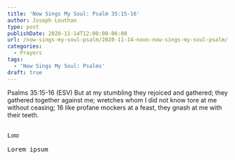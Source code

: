 ```yaml
---
title: 'Now Sings My Soul: Psalm 35:15-16'
author: Joseph Louthan
type: post
publishDate: 2020-11-14T12:00:00-06:00
url: /now-sings-my-soul-psalm/2020-11-14-noon-now-sings-my-soul-psalm/
categories:
  - Prayers
tags:
  - 'Now Sings My Soul: Psalms'
draft: true
---
```

Psalms 35:15-16 (ESV) But at my stumbling they rejoiced and gathered;
they gathered together against me;
wretches whom I did not know
tore at me without ceasing;
16 like profane mockers at a feast,
they gnash at me with their teeth.
<pre>
<div style="font-variant: small-caps;">
Lord
</div>
Lorem ipsum
</pre>
